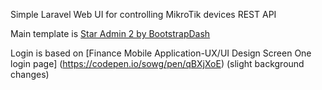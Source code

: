 Simple Laravel Web UI for controlling MikroTik devices REST API

Main template is [Star Admin 2 by BootstrapDash](https://demo.bootstrapdash.com/star-admin2-free/template/index.html) 

Login is based on [Finance Mobile Application-UX/UI Design Screen One login page] (https://codepen.io/sowg/pen/qBXjXoE) (slight background changes)